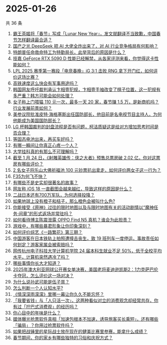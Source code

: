 # 2025-01-26

共 36 条

<!-- BEGIN ZHIHUQUESTIONS -->
<!-- 最后更新时间 Sun Jan 26 2025 02:25:31 GMT+0800 (China Standard Time) -->
1. [霸王茶姬将「春节」写成「Lunar New Year」，发文就翻译不当致歉，中国春节怎样翻译最合适？](https://www.zhihu.com/question/10505377608)
1. [国产之光 DeepSeek 把 AI 大佬全炸出来了，对 AI 行业竞争格局有何影响？](https://www.zhihu.com/question/8155697879)
1. [特朗普任命救命特工为特勤局长，此举背后的原因是什么？](https://www.zhihu.com/question/10363766890)
1. [技嘉 GeForce RTX 5090 D 性能已经解禁，从各家评测来看，你觉得这卡性能如何？](https://www.zhihu.com/question/10441141444)
1. [LPL 2025 赛季第一赛段「电竞春晚」iG 3:1 击败 RNG 拿下开门红，如何评价这场比赛？](https://www.zhihu.com/question/10533928503)
1. [高铁速度这么快会有军事用途吗？](https://www.zhihu.com/question/281580844)
1. [韩国网友呼吁裁判承认卞相壹犯规，卞相壹手袖改变了棋子位置，这一犯规有多严重？韩方可能会如何处理？](https://www.zhihu.com/question/10465516192)
1. [女子称上门喂猫 110 元一次，最多一天 20 家，春节赚 1.5 万，是新商机吗？行业发展前景如何？](https://www.zhihu.com/question/10533261544)
1. [美参议院批准皮特·海格塞斯出任国防部长，他目前是名电视节目主持人，为何他能成为美国国防部长？](https://www.zhihu.com/question/10515726232)
1. [LG 杯韩国裁判的封盘流程是否有问题，柯洁质疑这是给对方增加思考时间是否合理？](https://www.zhihu.com/question/10356593608)
1. [等固态电池出来，再买车好吗？](https://www.zhihu.com/question/6697092837)
1. [有哪一瞬间让你真正心疼一个人？](https://www.zhihu.com/question/269493537)
1. [大学挂科真的有那么不可理解吗？](https://www.zhihu.com/question/8208767845)
1. [截至 1 月 24 日，《射雕英雄传：侠之大者》预售总票房破 2.02 亿，你对这票房有哪些评价？](https://www.zhihu.com/question/10449299628)
1. [2 名女子将乐山大佛祈福池 100 元钞票扒出拿走，如何评价两女子这一行为？](https://www.zhihu.com/question/10457409439)
1. [F35为何飞不快？](https://www.zhihu.com/question/364126131)
1. [有哪些不是史实却很著名的故事？](https://www.zhihu.com/question/305851471)
1. [网友称 iOS 18 一直截图会越来越红，导致这样的原因是什么？](https://www.zhihu.com/question/9777731833)
1. [二战日本还有700万军队，为何选择投降？](https://www.zhihu.com/question/396342957)
1. [如果地球上没有橙子和桔子，那么橙色会被叫什么色?](https://www.zhihu.com/question/659488632)
1. [你能接受《原神》过往的限时地图以及与限时地图有关的活动剧情以“魔神任务·间章”的形式返场并常驻吗？](https://www.zhihu.com/question/10257798892)
1. [如何看待博主陈震泄露 OPPO Find N5 真机？谁会为此担责？](https://www.zhihu.com/question/10427203407)
1. [游戏中，有哪些暴君形象让你印象深刻？](https://www.zhihu.com/question/10181798144)
1. [如何评价综艺《一路繁花》第三期？](https://www.zhihu.com/question/10518257507)
1. [中国游客在日本铁轨上拍照遭撞击丧生，致 19 班列车一度停运，事故责任如何划定？游客家属会被索赔吗？](https://www.zhihu.com/question/10418299160)
1. [网传杭州电子科技大学计算机学院 24 届本科生就业不足 50%，低于全校平均水平，计算机突然遇冷了吗？](https://www.zhihu.com/question/10197743562)
1. [哪些事情你长大才知道？](https://www.zhihu.com/question/558407362)
1. [2025年澳大利亚网球公开赛女单决赛，美国老将麦迪逊凯斯2：1力克萨巴伦卡夺冠，怎么评价这一场对决？](https://www.zhihu.com/question/10544435131)
1. [为什么说孙武可能是伍子胥？](https://www.zhihu.com/question/306322799)
1. [怎么判断一个人认知水平?](https://www.zhihu.com/question/344453214)
1. [《情深深雨濛濛》里哪一幕让你久久不能忘怀？](https://www.zhihu.com/question/304920538)
1. [「我要省钱」与「人只活一次」，这两种看似对立的消费观念却经常共存，你有过「拧巴式消费观」的经历吗？](https://www.zhihu.com/question/10037557456)
1. [你心目中的年味是什么？](https://www.zhihu.com/question/8328406284)
1. [媒体曝光抢票软件真相「加速包根本不加速，诱导旅客买长乘短」，还有哪些「骗局」？你用过抢票软件吗？](https://www.zhihu.com/question/10153953516)
1. [如果把战锤里的星际战士放在现在的健美比赛里参赛，能拿什么成绩？](https://www.zhihu.com/question/10300648989)
1. [春节期间，你的家乡有哪些独特的习俗和庆祝方式？](https://www.zhihu.com/question/8415008042)
<!-- END ZHIHUQUESTIONS -->
